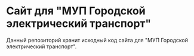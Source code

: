 # Сайт для "МУП Городской электрический транспорт"


Данный репозиторий хранит исходный код сайта для "МУП Городской электрический транспорт".
